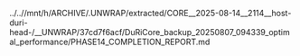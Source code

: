 ../..//mnt/h/ARCHIVE/.UNWRAP/extracted/CORE__2025-08-14__2114__host-duri-head-/__UNWRAP/37cd7f6acf/DuRiCore_backup_20250807_094339_optimal_performance/PHASE14_COMPLETION_REPORT.md